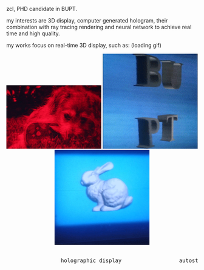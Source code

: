 zcl, PHD candidate in BUPT. 

my interests are 3D display, computer generated hologram, their combination with ray tracing rendering and neural network to achieve real time and high quality.

my works focus on real-time 3D display, such as: (loading gif)

<div align=center>

<img src="https://github.com/flyingwolfz/flyingwolfz/blob/main/holo.gif" width="250px">
<img src="https://github.com/flyingwolfz/flyingwolfz/blob/main/lens.gif" width="250px">
<img src="https://github.com/flyingwolfz/flyingwolfz/blob/main/lightfield.gif" width="250px">

</div>

<pre>

                 holographic display                  autostereoscopic  display         light field display

</pre>



<!---
flyingwolfz/flyingwolfz is a ✨ special ✨ repository because its `README.md` (this file) appears on your GitHub profile.
You can click the Preview link to take a look at your changes.
--->
